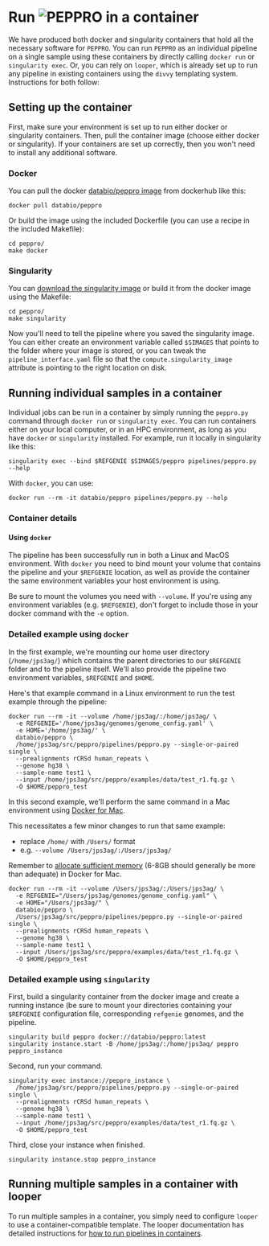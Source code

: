 # Run <img src="../../img/peppro_logo.svg" alt="PEPPRO" class="img-fluid" style="max-height:35px; margin-top:-15px; margin-bottom:-10px"> in a container

We have produced both docker and singularity containers that hold all the necessary software for `PEPPRO`. You can run `PEPPRO` as an individual pipeline on a single sample using these containers by directly calling `docker run` or `singularity exec`. Or, you can rely on `looper`, which is already set up to run any pipeline in existing containers using the `divvy` templating system. Instructions for both follow: 

## Setting up the container

First, make sure your environment is set up to run either docker or singularity containers. Then, pull the container image (choose either docker or singularity). If your containers are set up correctly, then you won't need to install any additional software. 

### Docker

You can pull the docker [databio/peppro image](https://hub.docker.com/r/databio/peppro/) from dockerhub like this:

```
docker pull databio/peppro
```

Or build the image using the included Dockerfile (you can use a recipe in the included Makefile):
```
cd peppro/
make docker
```

### Singularity

You can [download the singularity image](http://big.databio.org/simages/peppro) or build it from the docker image using the Makefile:
```
cd peppro/
make singularity
```

Now you'll need to tell the pipeline where you saved the singularity image. You can either create an environment variable called `$SIMAGES` that points to the folder where your image is stored, or you can tweak the `pipeline_interface.yaml` file so that the `compute.singularity_image` attribute is pointing to the right location on disk.


## Running individual samples in a container

Individual jobs can be run in a container by simply running the `peppro.py` command through `docker run` or `singularity exec`. You can run containers either on your local computer, or in an HPC environment, as long as you have `docker` or `singularity` installed. For example, run it locally in singularity like this:
```
singularity exec --bind $REFGENIE $SIMAGES/peppro pipelines/peppro.py --help
```

With `docker`, you can use:
```
docker run --rm -it databio/peppro pipelines/peppro.py --help
```

### Container details 

#### Using `docker`

The pipeline has been successfully run in both a Linux and MacOS environment. With `docker` you need to bind mount your volume that contains the pipeline and your `$REFGENIE` location, as well as provide the container the same environment variables your host environment is using.

Be sure to mount the volumes you need with `--volume`. If you're using any environment variables (e.g. `$REFGENIE`), don't forget to include those in your docker command with the `-e` option.

### Detailed example using `docker`

In the first example, we're mounting our home user directory (`/home/jps3ag/`) which contains the parent directories to our `$REFGENIE` folder and to the pipeline itself. We'll also provide the pipeline two environment variables, `$REFGENIE` and `$HOME`.

Here's that example command in a Linux environment to run the test example through the pipeline:
```
docker run --rm -it --volume /home/jps3ag/:/home/jps3ag/ \
  -e REFGENIE='/home/jps3ag/genomes/genome_config.yaml' \
  -e HOME='/home/jps3ag/' \
  databio/peppro \
  /home/jps3ag/src/peppro/pipelines/peppro.py --single-or-paired single \
  --prealignments rCRSd human_repeats \
  --genome hg38 \
  --sample-name test1 \
  --input /home/jps3ag/src/peppro/examples/data/test_r1.fq.gz \
  -O $HOME/peppro_test
```

In this second example, we'll perform the same command in a Mac environment using [Docker for Mac](https://docs.docker.com/v17.12/docker-for-mac/install/). 

This necessitates a few minor changes to run that same example:

- replace `/home/` with `/Users/` format
- e.g. `--volume /Users/jps3ag/:/Users/jps3ag/`

Remember to [allocate sufficient memory](https://docs.docker.com/docker-for-mac/#advanced) (6-8GB should generally be more than adequate) in Docker for Mac.

```
docker run --rm -it --volume /Users/jps3ag/:/Users/jps3ag/ \
  -e REFGENIE="/Users/jps3ag/genomes/genome_config.yaml" \
  -e HOME="/Users/jps3ag/" \
  databio/peppro \
  /Users/jps3ag/src/peppro/pipelines/peppro.py --single-or-paired single \
  --prealignments rCRSd human_repeats \
  --genome hg38 \
  --sample-name test1 \
  --input /Users/jps3ag/src/peppro/examples/data/test_r1.fq.gz \
  -O $HOME/peppro_test
```

### Detailed example using `singularity`

First, build a singularity container from the docker image and create a running instance (be sure to mount your directories containing your `$REFGENIE` configuration file, corresponding `refgenie` genomes, and the pipeline.
```
singularity build peppro docker://databio/peppro:latest
singularity instance.start -B /home/jps3ag/:/home/jps3aq/ peppro peppro_instance
```

Second, run your command.
```
singularity exec instance://peppro_instance \
  /home/jps3ag/src/peppro/pipelines/peppro.py --single-or-paired single \
  --prealignments rCRSd human_repeats \
  --genome hg38 \
  --sample-name test1 \
  --input /home/jps3ag/src/peppro/examples/data/test_r1.fq.gz \
  -O $HOME/peppro_test
```

Third, close your instance when finished.
```
singularity instance.stop peppro_instance
```

## Running multiple samples in a container with looper

To run multiple samples in a container, you simply need to configure `looper` to use a container-compatible template. The looper documentation has detailed instructions for [how to run pipelines in containers](http://looper.databio.org/containers/).
